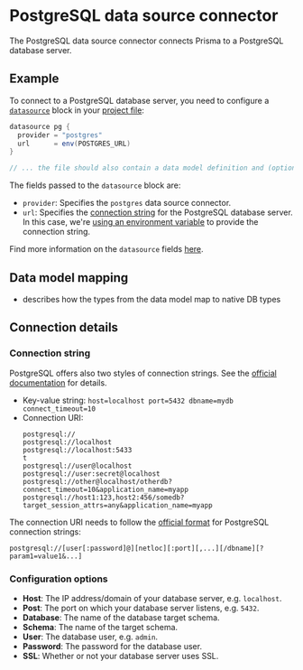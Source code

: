 # PostgreSQL data source connector

The PostgreSQL data source connector connects Prisma to a PostgreSQL database server.

## Example

To connect to a PostgreSQL database server, you need to configure a [`datasource`]() block in your [project file](../../prisma-project-file.md):

```groovy
datasource pg {
  provider = "postgres"
  url      = env(POSTGRES_URL)
}

// ... the file should also contain a data model definition and (optionally) generators
```

The fields passed to the `datasource` block are:

- `provider`: Specifies the `postgres` data source connector.
- `url`: Specifies the [connection string](#connection-string) for the PostgreSQL database server. In this case, we're [using an environment variable]() to provide the connection string.

Find more information on the `datasource` fields [here]().

## Data model mapping

- describes how the types from the data model map to native DB types

## Connection details

### Connection string

PostgreSQL offers also two styles of connection strings. See the [official documentation](https://www.postgresql.org/docs/current/libpq-connect.html#LIBPQ-CONNSTRING) for details.

- Key-value string: `host=localhost port=5432 dbname=mydb connect_timeout=10`
- Connection URI:
  ```
  postgresql://
  postgresql://localhost
  postgresql://localhost:5433
  t
  postgresql://user@localhost
  postgresql://user:secret@localhost
  postgresql://other@localhost/otherdb?connect_timeout=10&application_name=myapp
  postgresql://host1:123,host2:456/somedb?target_session_attrs=any&application_name=myapp
  ```

The connection URI needs to follow the [official format](https://www.postgresql.org/docs/10/libpq-connect.html#id-1.7.3.8.3.6) for PostgreSQL connection strings:

```
postgresql://[user[:password]@][netloc][:port][,...][/dbname][?param1=value1&...]
```

### Configuration options

- **Host**: The IP address/domain of your database server, e.g. `localhost`.
- **Post**: The port on which your database server listens, e.g. `5432`.
- **Database**: The name of the database target schema. 
- **Schema**: The name of the target schema. 
- **User**: The database user, e.g. `admin`.
- **Password**: The password for the database user.
- **SSL**: Whether or not your database server uses SSL.